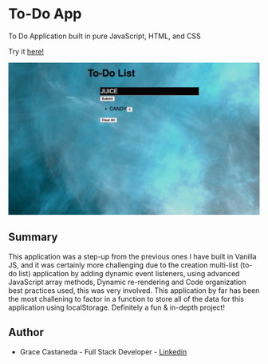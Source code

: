 # To-Do App

To Do Application built in pure JavaScript, HTML, and CSS

Try it [here!](https://gracii.github.io/To-Do-App/)

![alt text](https://github.com/Gracii/To-Do-App/blob/master/images/grace-to-do-app.png)

## Summary

This application was a step-up from the previous ones I have built in Vanilla JS, and it was certainly more challenging due to the creation multi-list (to-do list) application by adding dynamic event listeners, using advanced JavaScript array methods, Dynamic re-rendering and Code organization best practices used, this was very involved. This application by far has been the most challening to factor in a function to store all of the data for this application using localStorage. Definitely a fun & in-depth project!

## Author

- Grace Castaneda - Full Stack Developer - [Linkedin](https://www.linkedin.com/in/castanedagrace/)

